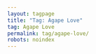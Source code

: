 ```yaml
---
layout: tagpage
title: "Tag: Agape Love"
tag: Agape Love
permalink: tag/agape-love/
robots: noindex
---
```

